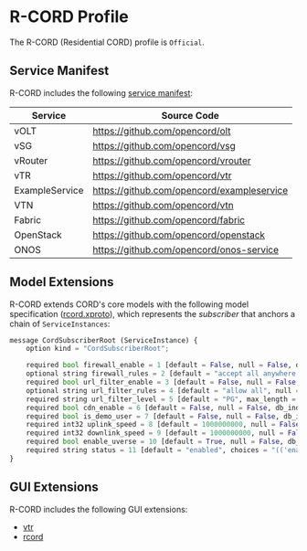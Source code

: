# R-CORD Profile

The R-CORD (Residential CORD) profile is `Official`.

## Service Manifest

R-CORD includes the following [service
manifest](https://github.com/opencord/platform-install/blob/master/profile_manifests/rcord.yml):

| Service        | Source Code         |
|----------------|---------------|
| vOLT           | https://github.com/opencord/olt |
| vSG            | https://github.com/opencord/vsg |
| vRouter        | https://github.com/opencord/vrouter |
| vTR            | https://github.com/opencord/vtr |
| ExampleService | https://github.com/opencord/exampleservice |
| VTN            | https://github.com/opencord/vtn |
| Fabric         | https://github.com/opencord/fabric |
| OpenStack      | https://github.com/opencord/openstack |
| ONOS           | https://github.com/opencord/onos-service |

## Model Extensions

R-CORD extends CORD's core models with the following model specification
([rcord.xproto](https://github.com/opencord/rcord/blob/master/xos/rcord.xproto)),
which represents the *subscriber* that anchors a chain of `ServiceInstances`:

```python
message CordSubscriberRoot (ServiceInstance) {
    option kind = "CordSubscriberRoot";

    required bool firewall_enable = 1 [default = False, null = False, db_index = False, blank = True];
    optional string firewall_rules = 2 [default = "accept all anywhere anywhere", null = True, db_index = False, blank = True];
    required bool url_filter_enable = 3 [default = False, null = False, db_index = False, blank = True];
    optional string url_filter_rules = 4 [default = "allow all", null = True, db_index = False, blank = True];
    required string url_filter_level = 5 [default = "PG", max_length = 30, content_type = "stripped", blank = False, null = False, db_index = False];
    required bool cdn_enable = 6 [default = False, null = False, db_index = False, blank = True];
    required bool is_demo_user = 7 [default = False, null = False, db_index = False, blank = True];
    required int32 uplink_speed = 8 [default = 1000000000, null = False, db_index = False, blank = False];
    required int32 downlink_speed = 9 [default = 1000000000, null = False, db_index = False, blank = False];
    required bool enable_uverse = 10 [default = True, null = False, db_index = False, blank = True];
    required string status = 11 [default = "enabled", choices = "(('enabled', 'Enabled'), ('suspended', 'Suspended'), ('delinquent', 'Delinquent'), ('copyrightviolation', 'Copyright Violation'))", max_length = 30, content_type = "stripped", blank = False, null = False, db_index = False];
}
```

## GUI Extensions

R-CORD includes the following GUI extensions:

* [vtr](https://github.com/opencord/vtr/tree/master/xos/gui)
* [rcord](https://github.com/opencord/rcord/tree/master/xos/gui)

